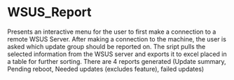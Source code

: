 # WSUS_Report
Presents an interactive menu for the user to first make a connection to a remote WSUS Server.  After making a connection to the machine, the user is asked which update group should be reported on. The sript pulls the selected information from the WSUS server and exports it to excel placed in a table for further sorting. There are 4 reports generated (Update summary, Pending reboot, Needed updates (excludes feature), failed updates)
